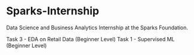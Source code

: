 # Sparks-Internship

Data Science and Business Analytics Internship at the Sparks Foundation.

Task 3 - EDA on Retail Data (Beginner Level)
Task 1 - Supervised ML (Beginner Level)
